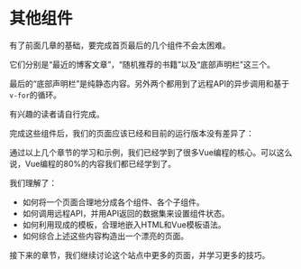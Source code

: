# 其他组件

有了前面几章的基础，要完成首页最后的几个组件不会太困难。

它们分别是“最近的博客文章”，“随机推荐的书籍”以及“底部声明栏”这三个。

最后的“底部声明栏”是纯静态内容。另外两个都用到了远程API的异步调用和基于`v-for`的循环。

有兴趣的读者请自行完成。

完成这些组件后，我们的页面应该已经和目前的运行版本没有差异了：



通过以上几个章节的学习和示例，我们已经学到了很多Vue编程的核心。可以这么说，Vue编程的80%的内容我们都已经学到了。

我们理解了：

  * 如何将一个页面合理地分成各个组件、各个子组件。
  * 如何调用远程API，并用API返回的数据集来设置组件状态。
  * 如何利用现成的模板，合理地嵌入HTML和Vue模板语法。
  * 如何综合上述这些内容构造出一个漂亮的页面。

接下来的章节，我们继续讨论这个站点中更多的页面，并学习更多的技巧。
